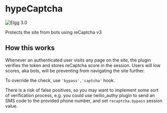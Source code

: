 hypeCaptcha
===========
![Elgg 3.0](https://img.shields.io/badge/Elgg-3.0-orange.svg?style=flat-square)

Protects the site from bots using reCaptcha v3

## How this works

Whenever an authenticated user visits any page on the site, the plugin verifies the token and stores reCaptcha score in the session.
Users will low scores, aka bots, will be preventing from navigating the site further.

To override the check, use ``'bypass','captcha'`` hook.

There is a risk of false positives, so you may want to implement some sort of verification process,
e.g. you could use twilio_authy plugin to send an SMS code to the provided phone number, and set ``recaptcha.bypass``
session value.